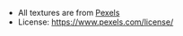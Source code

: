- All textures are from [Pexels](https://www.pexels.com/)
- License: https://www.pexels.com/license/